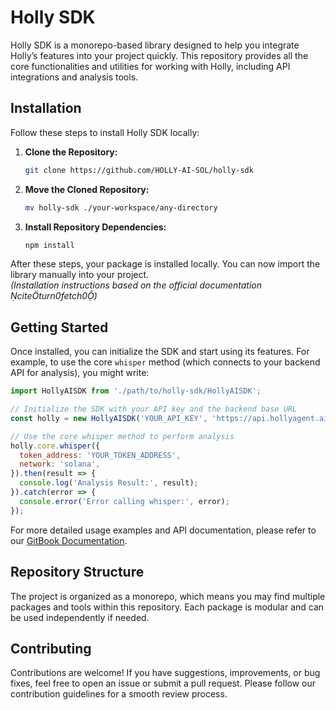 # Holly SDK

Holly SDK is a monorepo-based library designed to help you integrate Holly’s features into your project quickly. This repository provides all the core functionalities and utilities for working with Holly, including API integrations and analysis tools.

## Installation

Follow these steps to install Holly SDK locally:

1. **Clone the Repository:**

   ```bash
   git clone https://github.com/HOLLY-AI-SOL/holly-sdk
   ```

2. **Move the Cloned Repository:**

   ```bash
   mv holly-sdk ./your-workspace/any-directory
   ```

3. **Install Repository Dependencies:**

   ```bash
   npm install
   ```

After these steps, your package is installed locally. You can now import the library manually into your project.  
*(Installation instructions based on the official documentation citeturn0fetch0)*

## Getting Started

Once installed, you can initialize the SDK and start using its features. For example, to use the core `whisper` method (which connects to your backend API for analysis), you might write:

```js
import HollyAISDK from './path/to/holly-sdk/HollyAISDK';

// Initialize the SDK with your API key and the backend base URL
const holly = new HollyAISDK('YOUR_API_KEY', 'https://api.hollyagent.ai');

// Use the core whisper method to perform analysis
holly.core.whisper({
  token_address: 'YOUR_TOKEN_ADDRESS',
  network: 'solana',
}).then(result => {
  console.log('Analysis Result:', result);
}).catch(error => {
  console.error('Error calling whisper:', error);
});
```

For more detailed usage examples and API documentation, please refer to our [GitBook Documentation](https://holly-2.gitbook.io/holly).

## Repository Structure

The project is organized as a monorepo, which means you may find multiple packages and tools within this repository. Each package is modular and can be used independently if needed.

## Contributing

Contributions are welcome! If you have suggestions, improvements, or bug fixes, feel free to open an issue or submit a pull request. Please follow our contribution guidelines for a smooth review process.
